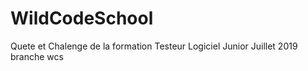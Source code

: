 # WildCodeSchool
Quete et Chalenge de la formation Testeur Logiciel Junior Juillet 2019
branche wcs
